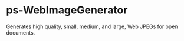 # ps-WebImageGenerator
Generates high quality, small, medium, and large, Web JPEGs for open documents.

